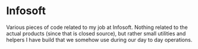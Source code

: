 # Infosoft
Various pieces of code related to my job at Infosoft.
Nothing related to the actual products (since that is closed source), but rather small utilities and helpers I have build that we somehow use during our day to day operations.